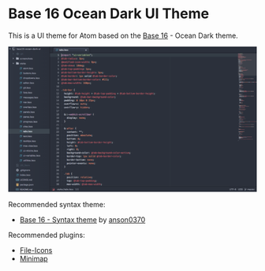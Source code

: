 # Base 16 Ocean Dark UI Theme

This is a UI theme for Atom based on the [Base 16](http://chriskempson.github.io/base16/) - Ocean Dark theme.

![Preview](https://raw.githubusercontent.com/rm-code/base16-ocean-dark-ui/master/screenshots/screenshot.png)

Recommended syntax theme:

- [Base 16 - Syntax theme](https://atom.io/themes/base16-ocean-dark-syntax-theme) by [anson0370](https://github.com/anson0370)

Recommended plugins:

- [File-Icons](https://atom.io/packages/file-icons)
- [Minimap](https://atom.io/packages/minimap)
